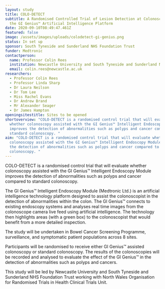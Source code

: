 ```yaml
---
layout: study
title: COLO-DETECT
subtitle: A Randomised Controlled Trial of Lesion Detection at Colonoscopy Using
  the GI Genius™ Artificial Intelligence Platform
date: 2020-09-10T08:49:47.461Z
featured: false
image: /assets/images/uploads/colodetect-gi-genius.png
status: In set up
sponsor: South Tyneside and Sunderland NHS Foundation Trust
funder: Medtronic
contactperson:
  name: Professor Colin Rees
  institution: Newcastle University and South Tyneside and Sunderland NHS Foundation Trust
  email: colin.rees@newcastle.ac.uk
researchers:
  - Professor Colin Rees
  - Professor Linda Sharp
  - Dr Laura Neilson
  - Dr Tom Lee
  - Miss Rachel Evans
  - Dr Andrew Brand
  - Mr Alexander Seager
  - Dr James Hampton
openingsitestitle: Sites to be opened
shortoverview: "COLO-DETECT is a randomised control trial that will evaluate
  whether colonoscopy assisted with the GI Genius™ Intelligent Endoscopy Module
  improves the detection of abnormalities such as polyps and cancer compared to
  standard colonoscopy. "
aim: "COLO-DETECT is a randomised control trial that will evaluate whether
  colonoscopy assisted with the GI Genius™ Intelligent Endoscopy Module improves
  the detection of abnormalities such as polyps and cancer compared to standard
  colonoscopy. "
---
```

COLO-DETECT is a randomised control trial that will evaluate whether colonoscopy assisted with the GI Genius™ Intelligent Endoscopy Module improves the detection of abnormalities such as polyps and cancer compared to standard colonoscopy. 

The GI Genius™ Intelligent Endoscopy Module (Medtronic Ltd.) is an artificial intelligence technology platform designed to assist the colonoscopist in the detection of abnormalities within the colon. The GI Genius™ connects to existing endoscopy systems and analyses real time images from the colonoscope camera live feed using artificial intelligence. The technology then highlights areas (with a green box) to the colonoscopist that would benefit from a more detailed inspection.

The study will be undertaken in Bowel Cancer Screening Programme, surveillance, and symptomatic patient populations across 8 sites.

Participants will be randomised to receive either GI Genius™ assisted colonoscopy or standard colonoscopy. The results of the colonoscopies will be recorded and analysed to evaluate the effect of the GI Genius™ in the detection of abnormalities such as polyps and cancers.

This study will be led by Newcastle University and South Tyneside and Sunderland NHS Foundation Trust working with North Wales Organisation for Randomised Trials in Health Clinical Trials Unit.